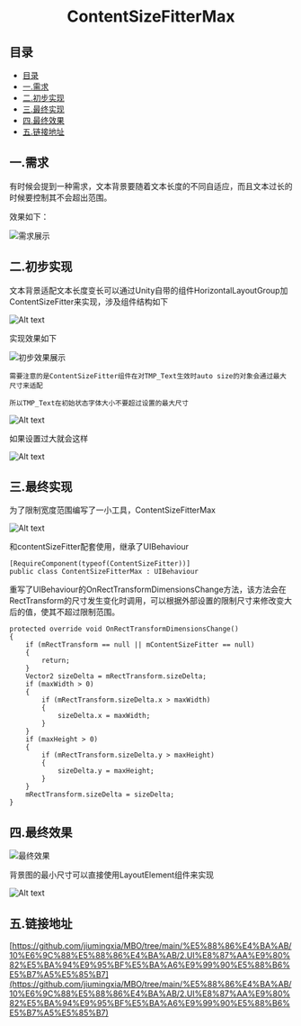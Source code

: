 <h1 align=center>ContentSizeFitterMax</h1>

## 目录
- [目录](#目录)
- [一.需求](#一需求)
- [二.初步实现](#二初步实现)
- [三.最终实现](#三最终实现)
- [四.最终效果](#四最终效果)
- [五.链接地址](#五链接地址)

## 一.需求

有时候会提到一种需求，文本背景要随着文本长度的不同自适应，而且文本过长的时候要控制其不会超出范围。

效果如下：

![需求展示](src/需求展示.gif)

## 二.初步实现

文本背景适配文本长度变长可以通过Unity自带的组件HorizontalLayoutGroup加ContentSizeFitter来实现，涉及组件结构如下

![Alt text](src/image.png)

实现效果如下

![初步效果展示](src/初步效果展示.gif)

```
需要注意的是ContentSizeFitter组件在对TMP_Text生效时auto size的对象会通过最大尺寸来适配

所以TMP_Text在初始状态字体大小不要超过设置的最大尺寸
```
![Alt text](src/image-1.png)

如果设置过大就会这样

![Alt text](src/image-2.png)

## 三.最终实现

为了限制宽度范围编写了一小工具，ContentSizeFitterMax

![Alt text](src/image-3.png)

和contentSizeFitter配套使用，继承了UIBehaviour
```
[RequireComponent(typeof(ContentSizeFitter))]
public class ContentSizeFitterMax : UIBehaviour
```

重写了UIBehaviour的OnRectTransformDimensionsChange方法，该方法会在RectTransform的尺寸发生变化时调用，可以根据外部设置的限制尺寸来修改变大后的值，使其不超过限制范围。
```
protected override void OnRectTransformDimensionsChange()
{
    if (mRectTransform == null || mContentSizeFitter == null)
    {
        return;
    }
    Vector2 sizeDelta = mRectTransform.sizeDelta;
    if (maxWidth > 0)
    {
        if (mRectTransform.sizeDelta.x > maxWidth)
        {
            sizeDelta.x = maxWidth;
        }
    }
    if (maxHeight > 0)
    {
        if (mRectTransform.sizeDelta.y > maxHeight)
        {
            sizeDelta.y = maxHeight;
        }
    }
    mRectTransform.sizeDelta = sizeDelta;
}
```

## 四.最终效果

![最终效果](src/最终效果.gif)

背景图的最小尺寸可以直接使用LayoutElement组件来实现

![Alt text](src/image-4.png)

## 五.链接地址

   [https://github.com/jiumingxia/MBO/tree/main/%E5%88%86%E4%BA%AB/10%E6%9C%88%E5%88%86%E4%BA%AB/2.UI%E8%87%AA%E9%80%82%E5%BA%94%E9%95%BF%E5%BA%A6%E9%99%90%E5%88%B6%E5%B7%A5%E5%85%B7](https://github.com/jiumingxia/MBO/tree/main/%E5%88%86%E4%BA%AB/10%E6%9C%88%E5%88%86%E4%BA%AB/2.UI%E8%87%AA%E9%80%82%E5%BA%94%E9%95%BF%E5%BA%A6%E9%99%90%E5%88%B6%E5%B7%A5%E5%85%B7)
